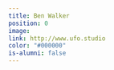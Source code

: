 ```yaml
---
title: Ben Walker
position: 0
image: 
link: http://www.ufo.studio
color: "#000000"
is-alumni: false
---
```


